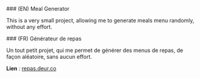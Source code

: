 ### (EN) Meal Generator

This is a very small project, allowing me to generate meals menu randomly, without any effort.

### (FR) Générateur de repas

Un tout petit projet, qui me permet de générer des menus de repas, de façon aléatoire, sans aucun effort.

**Lien** : [repas.deur.co](http://repas.deur.co/)
